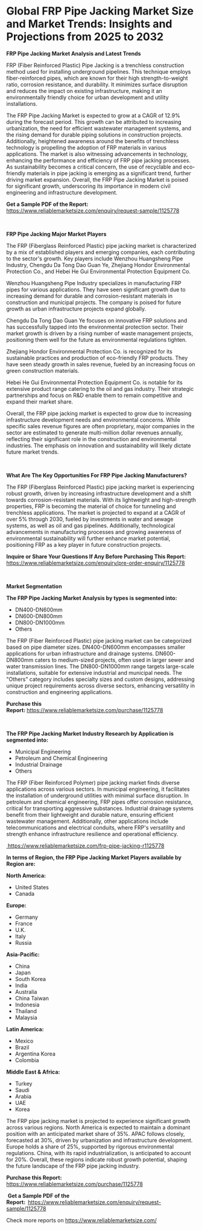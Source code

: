 <p><h1>Global FRP Pipe Jacking Market Size and Market Trends: Insights and Projections from 2025 to 2032</h1></p><p><strong>FRP Pipe Jacking Market Analysis and Latest Trends</strong></p>
<p><p>FRP (Fiber Reinforced Plastic) Pipe Jacking is a trenchless construction method used for installing underground pipelines. This technique employs fiber-reinforced pipes, which are known for their high strength-to-weight ratio, corrosion resistance, and durability. It minimizes surface disruption and reduces the impact on existing infrastructure, making it an environmentally friendly choice for urban development and utility installations.</p><p>The FRP Pipe Jacking Market is expected to grow at a CAGR of 12.9% during the forecast period. This growth can be attributed to increasing urbanization, the need for efficient wastewater management systems, and the rising demand for durable piping solutions in construction projects. Additionally, heightened awareness around the benefits of trenchless technology is propelling the adoption of FRP materials in various applications. The market is also witnessing advancements in technology, enhancing the performance and efficiency of FRP pipe jacking processes. As sustainability becomes a critical concern, the use of recyclable and eco-friendly materials in pipe jacking is emerging as a significant trend, further driving market expansion. Overall, the FRP Pipe Jacking Market is poised for significant growth, underscoring its importance in modern civil engineering and infrastructure development.</p></p>
<p><strong>Get a Sample PDF of the Report:&nbsp;</strong> <a href="https://www.reliablemarketsize.com/enquiry/request-sample/1125778?utm_campaign=1911&utm_medium=2&utm_source=Github&utm_content=ia&utm_term=01022025&utm_id=frp-pipe-jacking">https://www.reliablemarketsize.com/enquiry/request-sample/1125778</a></p>
<p>&nbsp;</p>
<p><strong>FRP Pipe Jacking Major Market Players</strong></p>
<p><p>The FRP (Fiberglass Reinforced Plastic) pipe jacking market is characterized by a mix of established players and emerging companies, each contributing to the sector's growth. Key players include Wenzhou Huangsheng Pipe Industry, Chengdu Da Tong Dao Guan Ye, Zhejiang Hondor Environmental Protection Co., and Hebei He Gui Environmental Protection Equipment Co.</p><p>Wenzhou Huangsheng Pipe Industry specializes in manufacturing FRP pipes for various applications. They have seen significant growth due to increasing demand for durable and corrosion-resistant materials in construction and municipal projects. The company is poised for future growth as urban infrastructure projects expand globally.</p><p>Chengdu Da Tong Dao Guan Ye focuses on innovative FRP solutions and has successfully tapped into the environmental protection sector. Their market growth is driven by a rising number of waste management projects, positioning them well for the future as environmental regulations tighten.</p><p>Zhejiang Hondor Environmental Protection Co. is recognized for its sustainable practices and production of eco-friendly FRP products. They have seen steady growth in sales revenue, fueled by an increasing focus on green construction materials.</p><p>Hebei He Gui Environmental Protection Equipment Co. is notable for its extensive product range catering to the oil and gas industry. Their strategic partnerships and focus on R&D enable them to remain competitive and expand their market share.</p><p>Overall, the FRP pipe jacking market is expected to grow due to increasing infrastructure development needs and environmental concerns. While specific sales revenue figures are often proprietary, major companies in the sector are estimated to generate multi-million dollar revenues annually, reflecting their significant role in the construction and environmental industries. The emphasis on innovation and sustainability will likely dictate future market trends.</p></p>
<p>&nbsp;</p>
<p><strong>What Are The Key Opportunities For FRP Pipe Jacking Manufacturers?</strong></p>
<p><p>The FRP (Fiberglass Reinforced Plastic) pipe jacking market is experiencing robust growth, driven by increasing infrastructure development and a shift towards corrosion-resistant materials. With its lightweight and high-strength properties, FRP is becoming the material of choice for tunneling and trenchless applications. The market is projected to expand at a CAGR of over 5% through 2030, fueled by investments in water and sewage systems, as well as oil and gas pipelines. Additionally, technological advancements in manufacturing processes and growing awareness of environmental sustainability will further enhance market potential, positioning FRP as a key player in future construction projects.</p></p>
<p><strong>Inquire or Share Your Questions If Any Before Purchasing This Report:</strong> <a href="https://www.reliablemarketsize.com/enquiry/pre-order-enquiry/1125778?utm_campaign=1911&utm_medium=2&utm_source=Github&utm_content=ia&utm_term=01022025&utm_id=frp-pipe-jacking">https://www.reliablemarketsize.com/enquiry/pre-order-enquiry/1125778</a></p>
<p>&nbsp;</p>
<p><strong>Market Segmentation</strong></p>
<p><strong>The FRP Pipe Jacking Market Analysis by types is segmented into:</strong></p>
<p><ul><li>DN400-DN600mm</li><li>DN600-DN800mm</li><li>DN800-DN1000mm</li><li>Others</li></ul></p>
<p><p>The FRP (Fiber Reinforced Plastic) pipe jacking market can be categorized based on pipe diameter sizes. DN400-DN600mm encompasses smaller applications for urban infrastructure and drainage systems. DN600-DN800mm caters to medium-sized projects, often used in larger sewer and water transmission lines. The DN800-DN1000mm range targets large-scale installations, suitable for extensive industrial and municipal needs. The "Others" category includes specialty sizes and custom designs, addressing unique project requirements across diverse sectors, enhancing versatility in construction and engineering applications.</p></p>
<p><strong>Purchase this Report:&nbsp;</strong><a href="https://www.reliablemarketsize.com/purchase/1125778?utm_campaign=1911&utm_medium=2&utm_source=Github&utm_content=ia&utm_term=01022025&utm_id=frp-pipe-jacking">https://www.reliablemarketsize.com/purchase/1125778</a></p>
<p>&nbsp;</p>
<p><strong>The FRP Pipe Jacking Market Industry Research by Application is segmented into:</strong></p>
<p><ul><li>Municipal Engineering</li><li>Petroleum and Chemical Engineering</li><li>Industrial Drainage</li><li>Others</li></ul></p>
<p><p>The FRP (Fiber Reinforced Polymer) pipe jacking market finds diverse applications across various sectors. In municipal engineering, it facilitates the installation of underground utilities with minimal surface disruption. In petroleum and chemical engineering, FRP pipes offer corrosion resistance, critical for transporting aggressive substances. Industrial drainage systems benefit from their lightweight and durable nature, ensuring efficient wastewater management. Additionally, other applications include telecommunications and electrical conduits, where FRP's versatility and strength enhance infrastructure resilience and operational efficiency.</p></p>
<p><a href="https://www.reliablemarketsize.com/frp-pipe-jacking-r1125778?utm_campaign=1911&utm_medium=2&utm_source=Github&utm_content=ia&utm_term=01022025&utm_id=frp-pipe-jacking">&nbsp;https://www.reliablemarketsize.com/frp-pipe-jacking-r1125778</a></p>
<p><strong>In terms of Region, the FRP Pipe Jacking Market Players available by Region are:</strong></p>
<p>
    <p> <strong> North America: </strong>
        <ul>
            <li>United States</li>
            <li>Canada</li>
        </ul>
        </p> 
    <p> <strong> Europe: </strong>
        <ul>
            <li>Germany</li>
            <li>France</li>
            <li>U.K.</li>
            <li>Italy</li>
            <li>Russia</li>
        </ul>
        </p> 
    <p> <strong> Asia-Pacific: </strong>
        <ul>
            <li>China</li>
            <li>Japan</li>
            <li>South Korea</li>
            <li>India</li>
            <li>Australia</li>
            <li>China Taiwan</li>
            <li>Indonesia</li>
            <li>Thailand</li>
            <li>Malaysia</li>
        </ul>
        </p> 
    <p> <strong> Latin America: </strong>
        <ul>
            <li>Mexico</li>
            <li>Brazil</li>
            <li>Argentina Korea</li>
            <li>Colombia</li>
        </ul>
        </p> 
    <p> <strong> Middle East & Africa: </strong>
        <ul>
            <li>Turkey</li>
            <li>Saudi</li>
            <li>Arabia</li>
            <li>UAE</li>
            <li>Korea</li>
        </ul>
    </p>
    </p>
<p><p>The FRP pipe jacking market is projected to experience significant growth across various regions. North America is expected to maintain a dominant position with an anticipated market share of 35%. APAC follows closely, forecasted at 30%, driven by urbanization and infrastructure development. Europe holds a share of 25%, supported by rigorous environmental regulations. China, with its rapid industrialization, is anticipated to account for 20%. Overall, these regions indicate robust growth potential, shaping the future landscape of the FRP pipe jacking industry.</p></p>
<p><strong>Purchase this Report: </strong><a href="https://www.reliablemarketsize.com/purchase/1125778?utm_campaign=1911&utm_medium=2&utm_source=Github&utm_content=ia&utm_term=01022025&utm_id=frp-pipe-jacking">https://www.reliablemarketsize.com/purchase/1125778</a></p>
<p>&nbsp;<strong>Get a Sample PDF of the Report:&nbsp;&nbsp;</strong><a href="https://www.reliablemarketsize.com/enquiry/request-sample/1125778?utm_campaign=1911&utm_medium=2&utm_source=Github&utm_content=ia&utm_term=01022025&utm_id=frp-pipe-jacking">https://www.reliablemarketsize.com/enquiry/request-sample/1125778</a></p>
<p><strong></strong></p>
<p>Check more reports on <a href="https://www.reliablemarketsize.com/?utm_campaign=1911&utm_medium=2&utm_source=Github&utm_content=ia&utm_term=01022025&utm_id=frp-pipe-jacking">https://www.reliablemarketsize.com/</a></p>